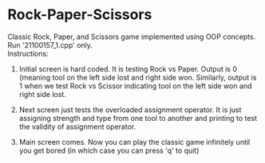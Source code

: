 # Rock-Paper-Scissors
Classic Rock, Paper, and Scissors game implemented using OOP concepts.<br/>
Run '21100157_1.cpp' only.<br/>
Instructions:
1) Initial screen is hard coded. It is testing Rock vs Paper. Output is 0 (meaning tool on the left side lost and right side won. Similarly, output is 1 when we test Rock vs Scissor indicating tool on the left side won and right side lost.

2) Next screen just tests the overloaded assignment operator. It is just assigning strength and type from one tool to another and printing to test the validity of assignment operator.

3) Main screen comes. Now you can play the classic game infinitely until you get bored (in which case you can press 'q' to quit)
